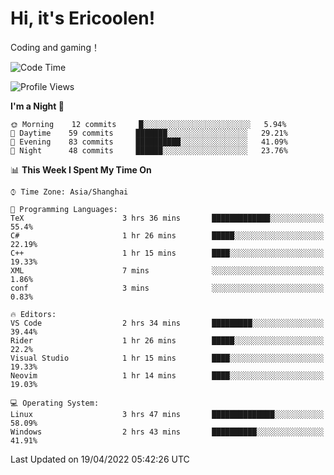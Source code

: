# Hi, it's Ericoolen!
Coding and gaming！

<!--START_SECTION:waka-->
![Code Time](http://img.shields.io/badge/Code%20Time-209%20hrs%2047%20mins-blue)

![Profile Views](http://img.shields.io/badge/Profile%20Views-1-blue)

**I'm a Night 🦉** 

```text
🌞 Morning    12 commits     █░░░░░░░░░░░░░░░░░░░░░░░░   5.94% 
🌆 Daytime    59 commits     ███████░░░░░░░░░░░░░░░░░░   29.21% 
🌃 Evening    83 commits     ██████████░░░░░░░░░░░░░░░   41.09% 
🌙 Night      48 commits     ██████░░░░░░░░░░░░░░░░░░░   23.76%

```


📊 **This Week I Spent My Time On** 

```text
⌚︎ Time Zone: Asia/Shanghai

💬 Programming Languages: 
TeX                      3 hrs 36 mins       █████████████░░░░░░░░░░░░   55.4% 
C#                       1 hr 26 mins        █████░░░░░░░░░░░░░░░░░░░░   22.19% 
C++                      1 hr 15 mins        ████░░░░░░░░░░░░░░░░░░░░░   19.33% 
XML                      7 mins              ░░░░░░░░░░░░░░░░░░░░░░░░░   1.86% 
conf                     3 mins              ░░░░░░░░░░░░░░░░░░░░░░░░░   0.83%

🔥 Editors: 
VS Code                  2 hrs 34 mins       █████████░░░░░░░░░░░░░░░░   39.44% 
Rider                    1 hr 26 mins        █████░░░░░░░░░░░░░░░░░░░░   22.2% 
Visual Studio            1 hr 15 mins        ████░░░░░░░░░░░░░░░░░░░░░   19.33% 
Neovim                   1 hr 14 mins        ████░░░░░░░░░░░░░░░░░░░░░   19.03%

💻 Operating System: 
Linux                    3 hrs 47 mins       ██████████████░░░░░░░░░░░   58.09% 
Windows                  2 hrs 43 mins       ██████████░░░░░░░░░░░░░░░   41.91%

```


 Last Updated on 19/04/2022 05:42:26 UTC
<!--END_SECTION:waka-->

